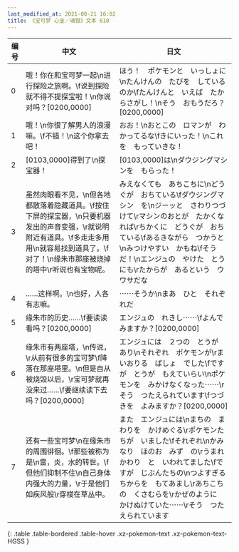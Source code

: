 ```yaml
---
last_modified_at: 2021-08-21 16:02
title: 《宝可梦 心金／魂银》文本 610
---
```

| 编号 | 中文 | 日文 |
| ---- | ---- | ---- |
| 0 | 哦！你在和宝可梦一起\n进行探险之旅啊。\f说到探险就不得不提探宝啦！\n你说对吗？[0200,0000] | ほう！　ポケモンと　いっしょに\nたんけんの　たびを　しているのか\fたんけんと　いえば　たからさがし！\nそう　おもうだろ？[0200,0000] |
| 1 | 哦！\n你很了解男人的浪漫嘛。\f不错！\n这个你拿去吧！ | おお！\nおとこの　ロマンが　わかってるな\fきにいった！\nこれを　もっていきな！ |
| 2 | [0103,0000]得到了\n探宝器！ | [0103,0000]は\nダウジングマシンを　もらった！ |
| 3 | 虽然肉眼看不见，\n但各地都散落着隐藏道具。\f按住下屏的探宝器，\n只要机器发出的声音变强，\r就说明附近有道具。\f多走走多用用\n就容易找到道具了。\f对了！\n缘朱市那座被烧掉的塔中\r听说也有宝物呢。 | みえなくても　あちこちに\nどうぐが　おちている\fダウジングマシン　を\nジーッと　さわりつづけて\rマシンのおとが　たかくなれば\rちかくに　どうぐが　おちている\fあるきながら　つかうと\nみつけやすい　かもね\fそうだ！\nエンジュの　やけた　とう　にも\rたからが　あるという　ウワサだな |
| 4 | ……这样啊。\n也好，人各有志嘛。 | ⋯⋯そうか\nまあ　ひと　それぞれだ |
| 5 | 缘朱市的历史……\f要读读看吗？[0200,0000] | エンジュの　れきし⋯⋯\fよんでみますか？[0200,0000] |
| 6 | 缘朱市有两座塔，\n传说，\r从前有很多的宝可梦\f降落在那座塔里。\n但是自从被烧毁以后，\r宝可梦就再没来过……\f要继续读下去吗？[0200,0000] | エンジュには　２つの　とうが　あり\nそれぞれ　ポケモンが\rまいおりる　ばしょ　でした\fですが　とうが　もえていらい\nポケモンを　みかけなくなった⋯⋯\rそう　つたえられています\fつづきを　よみますか？[0200,0000] |
| 7 | 还有一些宝可梦\n在缘朱市的周围徘徊。\f那些被称为是\n雷，炎，水的转世。\f但他们抑制不住\n自己身体内强大的力量，\r于是他们如疾风般\r穿梭在草丛中。 | また　エンジュには\nまちの　まわりを　かけめぐる\rポケモンたちが　いました\fそれぞれ\nかみなり　ほのお　みず　の\rうまれかわり　と　いわれてました\fですが　じぶんたちの\nつよすぎる　ちからを　もてあまし\rあちこちの　くさむらを\rかぜのように　かけぬけていた⋯⋯\rそう　つたえられています |
{: .table .table-bordered .table-hover .xz-pokemon-text .xz-pokemon-text-HGSS }
